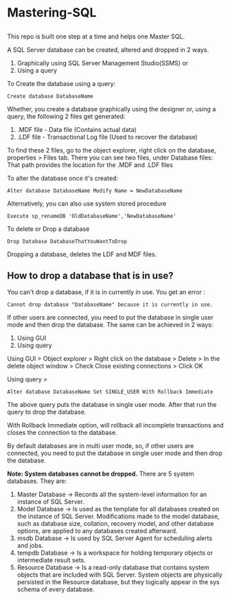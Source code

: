 # Mastering-SQL
##

This repo is built one step at a time and helps one Master SQL.

A SQL Server database can be created, altered and dropped in 2 ways.
1. Graphically using SQL Server Management Studio(SSMS) or
2. Using a query

To Create the database using a query:
```
Create database DatabaseName
```

Whether, you create a database graphically using the designer or, using a query, the following 2 files get generated:
1. .MDF file - Data file (Contains actual data)
2. .LDF file - Transactional Log file (Used to recover the database)

To find these 2 files, go to the object explorer, right click on the database, properties > Files tab.
There you can see two files, under Database files:
That path provides the location for the .MDF and .LDF files

To alter the database once it's created:
```
Alter database DatabaseName Modify Name = NewDatabaseName
```

Alternatively, you can also use system stored procedure
```
Execute sp_renameDB 'OldDatabaseName','NewDatabaseName'
```

To delete or Drop a database
```
Drop Database DatabaseThatYouWantToDrop
```

Dropping a database, deletes the LDF and MDF files.

## How to drop a database that is in use?

You can't drop a database, if it is in currently in use. You get an error :
```
Cannot drop database "DatabaseName" because it is currently in use.
```

If other users are connected, you need to put the database in single user mode and then drop the database. The same can be achieved in 2 ways:
1. Using GUI
2. Using query

Using GUI > Object explorer > Right click on the database > Delete > In the delete object window > Check Close existing connections > Click OK

Using query >

```
Alter database DatabaseName Set SINGLE_USER With Rollback Immediate
```
The above query puts the database in single user mode. After that run the query to drop the database.

With Rollback Immediate option, will rollback all incomplete transactions and closes the connection to the database.

By default databases are in multi user mode, so, if other users are connected, you need to put the database in single user mode and then drop the database.


**Note: System databases cannot be dropped.**
There are 5 system databases. They are:
1. Master Database -> Records all the system-level information for an instance of SQL Server.
2. Model Database -> Is used as the template for all databases created on the instance of SQL Server. Modifications made to the model database, such as database size, collation, recovery model, and other database options, are applied to any databases created afterward.
3. msdb Database -> Is used by SQL Server Agent for scheduling alerts and jobs.
4. tempdb Database -> Is a workspace for holding temporary objects or intermediate result sets.
5. Resource Database -> Is a read-only database that contains system objects that are included with SQL Server. System objects are physically persisted in the Resource database, but they logically appear in the sys schema of every database.
